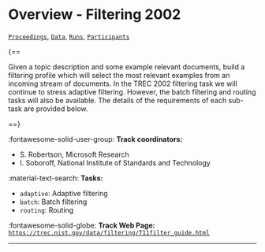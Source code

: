 # Overview - Filtering 2002

[`Proceedings`](./proceedings.md), [`Data`](./data.md), [`Runs`](./runs.md), [`Participants`](./participants.md)

{==

Given a topic description and some example relevant documents, build a filtering profile which will select the most relevant examples from an incoming stream of documents.  In the TREC 2002 filtering task we will continue to stress adaptive filtering. However, the batch filtering and routing tasks will also be available. The details of the requirements of each sub-task are provided below.

==}

:fontawesome-solid-user-group: **Track coordinators:**

- S. Robertson, Microsoft Research 
- I. Soboroff, National Institute of Standards and Technology 

:material-text-search: **Tasks:**

- `adaptive`: Adaptive filtering 
- `batch`: Batch filtering 
- `routing`: Routing 

:fontawesome-solid-globe: **Track Web Page:** [`https://trec.nist.gov/data/filtering/T11filter_guide.html`](https://trec.nist.gov/data/filtering/T11filter_guide.html) 

---

